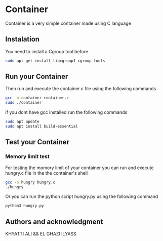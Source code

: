 # Container
Container is a very simple container made using C language 
## Instalation 
You need to install a Cgroup tool before 
```bash
sudo apt-get install libcgroup1 cgroup-tools
```
## Run your Container
Then run and execute the container.c file using the following commands
```bash
gcc -o container container.c
sudo ./container
```
if you dont have gcc installed run the following commands
```bash
sudo apt update
sudo apt install build-essential
```

## Test your Container
### Memory limit test
For testing the momory limit of your container you can run and execute hungry.c file in the the container's shell 
```bash
gcc -o hungry hungry.c
./hungry
```

Or you can run the python script hungry.py using the following command
```bash
python3 hungry.py
```

## Authors and acknowledgment
KHYATTI ALI &&
EL GHAZI ILYASS
